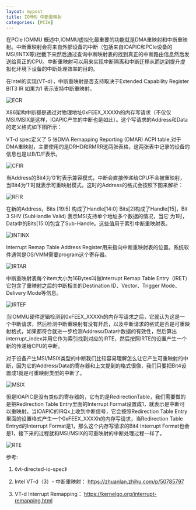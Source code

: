```yaml
---
layout: mypost
title: IOMMU 中断重映射
categories: [PCIe]
---
```


在PCIe IOMMU 概述中,IOMMU虚拟化最重要的功能就是DMA重映射和中断重映射。中断重映射会将来自外部设备的中断（包括来自IOAPIC和PCIe设备的MSI/INTX等)拦截下来然后通过查询中断映射表的找到真正的中断路由信息然后发送给真正的CPU。中断重映射可以用来实现中断隔离和中断迁移从而达到提升虚拟化环境下设备的中断处理效率的目的。

在Intel的实现(VT-d），中断重映射是否支持取决于Extended Capability Register BIT3 IR 如果为1 表示支持中断重映射。

![ECR](ECR.png)

X86架构中断都是通过对物理地址0xFEEX_XXXXh的内存写请求（不仅仅MSI/MSIX是这样，IOAPIC产生的中断也是如此）。这个写请求的Address和Data的定义格式如下图所示：

VT-d spec定义了 5 张DMA Remapping Reporting (DMAR) ACPI table,对于DMA重映射，主要使用的是DRHD和RMRR这两张表格，这两张表中记录的设备的信息也是以B/D/F表示。

![CFIR](CFIR.png)

当Address的Bit4为‘0’时表示兼容模式，中断会直接传递给CPU不会被重映射，当Bit4为‘1’时就表示可重映射模式，这时的Address的格式会按照下图来解析：

![RFIR](RFIR.png)

在新的Address，Bits [19:5] 构成了Handle[14:0] Bits[2]构成了Handle[15]，Bit 3 SHV (SubHandle Valid) 表示MSI支持单个地址多个数据的情况，当它 为1时，Data中的Bits[15:0]包含了Sub-Handle。这些值用于索引中断重映射表。

![INTINX](INTINX.png)

Interrupt Remap Table Address Register用来指向中断重映射表的位置。系统软件通常是OS/VMM需要program这个寄存器。

![IRTAR](IRTAR.png)

中断重映射表每个item大小为16Bytes叫做Interrupt Remap Table Entry（IRET）它包含了重映射之后的中断相关的Destination ID、Vector、Trigger Mode、Delivery Mode等信息。

![IRTEF](IRTEF.png)

当IOMMU硬件逻辑检测到0xFEEX_XXXXh的内存写请求之后，它就认为这是一个中断请求，然后检测中断重映射有没有开启，以及中断请求的格式是否是可重映射格式，如果都符合就进一步检测Address/Data中数据的有效性，然后算出interrupt_index并用它作为索引找到对应的IRTE，然后按照IRTE的设置产生一个新的传递给CPU的中断。

对于设备产生MSI/MSIX类型的中断我们比较容易理解怎么让它产生可重映射的中断，因为它的Address/Data的寄存器和上文提到的格式很像，我们只要把Bit4设置成1就是可重映射类型的中断了。

![MSIX](MSIX.png)

但是IOAPIC是没有类似的寄存器的，它有的是RedirectionTable，我们需要做的是把Redirection Table Entry里面的Interrupt Format设置成1，就表示是中断可以重映射。当IOAPIC的IRQx上收到中断信号，它会按照Redirection Table Entry里面的设置格式产生一个0xFEEX_XXXXh的内存写请求，当Redirection Table Entryd的Interrupt Format是1，那么这个内存写请求的Bit4 Interrupt Format也会是1，接下来的过程就和MSI/MSIX的可重映射的中断处理过程一样了。

![RTE](RTE.png)

参考:

1. 《vt-directed-io-spec》

2. Intel VT-d（3）- 中断重映射： https://zhuanlan.zhihu.com/p/50785797

3. VT-d Interrupt Remapping： https://kernelgo.org/interrupt-remapping.html

